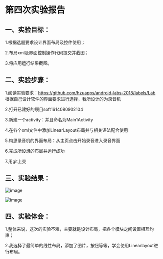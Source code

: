 # 第四次实验报告

## 一、实验目标：

1.根据选题要求设计界面布局及控件使用；

2.布局xml及界面控制操作代码提交并截图；

3.将应用运行结果截图。
 
## 二、实验步骤：

1.阅读实验要求：https://github.com/hzuapps/android-labs-2018/labels/Lab 根据自己设计软件的界面要求进行选择，我所设计的为录音机

2.打开已建好的项目soft1614080902104 

3.新建一个activity：并且命名为Main1Activity 

4.在各个xml文件中添加LinearLayout布局并与相关语法配合使用 

5.构思录音机的界面布局：从主页点击开始录音进入录音界面

6.完成所设想的布局并运行成功 

7.用git上交
 
## 三、实验结果：
 
![image](https://raw.githubusercontent.com/71SEN/android-labs-2018/master/soft1614080902104/tu1.png)
 
![image](https://raw.githubusercontent.com/71SEN/android-labs-2018/master/soft1614080902104/tu2.png)
 
## 四、实验体会：

1.整体来说，这次的实验不难，主要就是设计布局，把各个模块之间设置相互约束；

2.我选择了最简单的线性布局，添加了图片，按钮等等，学会使用Linearlayout进行布局。
